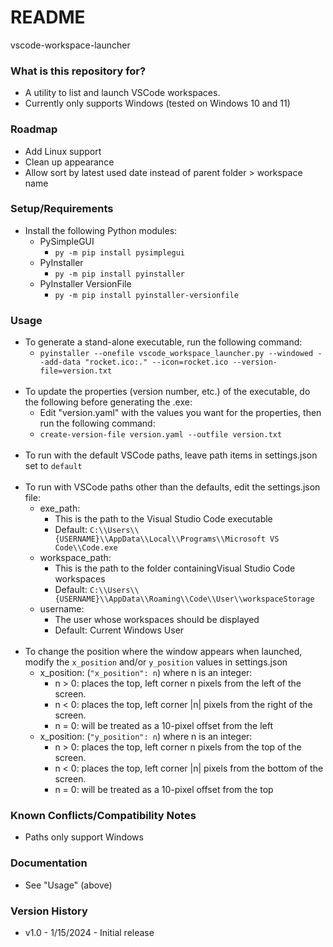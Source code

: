 # README #

vscode-workspace-launcher

### What is this repository for? ###

* A utility to list and launch VSCode workspaces.
* Currently only supports Windows (tested on Windows 10 and 11)

### Roadmap ###

* Add Linux support
* Clean up appearance
* Allow sort by latest used date instead of parent folder > workspace name

### Setup/Requirements ###

* Install the following Python modules:
    * PySimpleGUI
        * ```py -m pip install pysimplegui```
    * PyInstaller
        * ```py -m pip install pyinstaller```
    * PyInstaller VersionFile
        * ```py -m pip install pyinstaller-versionfile```

### Usage ###

* To generate a stand-alone executable, run the following command:
    * ```pyinstaller --onefile vscode_workspace_launcher.py --windowed --add-data "rocket.ico:." --icon=rocket.ico --version-file=version.txt```<br><br>
* To update the properties (version number, etc.) of the executable, do the following before generating the .exe:
    * Edit "version.yaml" with the values you want for the properties, then run the following command:
    * ```create-version-file version.yaml --outfile version.txt```<br><br>
* To run with the default VSCode paths, leave path items in settings.json set to ```default```<br><br>
* To run with VSCode paths other than the defaults, edit the settings.json file:
    * exe_path:
        * This is the path to the Visual Studio Code executable
        * Default: ```C:\\Users\\{USERNAME}\\AppData\\Local\\Programs\\Microsoft VS Code\\Code.exe```
    * workspace_path:
        * This is the path to the folder containingVisual Studio Code workspaces
        * Default: ```C:\\Users\\{USERNAME}\\AppData\\Roaming\\Code\\User\\workspaceStorage```
    * username:
        * The user whose workspaces should be displayed
        * Default: Current Windows User<br><br>
* To change the position where the window appears when launched, modify the ```x_position``` and/or ```y_position``` values in settings.json
    * x_position: (```"x_position": n```) where n is an integer:
        * n > 0: places the top, left corner n pixels from the left of the screen.
        * n < 0: places the top, left corner |n| pixels from the right of the screen.
        * n = 0: will be treated as a 10-pixel offset from the left
    * x_position: (```"y_position": n```) where n is an integer:
        * n > 0: places the top, left corner n pixels from the top of the screen.
        * n < 0: places the top, left corner |n| pixels from the bottom of the screen.
        * n = 0: will be treated as a 10-pixel offset from the top

### Known Conflicts/Compatibility Notes ###

* Paths only support Windows

### Documentation ###

* See "Usage" (above)

### Version History ###

* v1.0 - 1/15/2024 - Initial release
